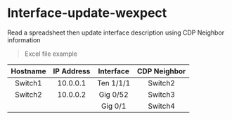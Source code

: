 # Interface-update-wexpect  

Read a spreadsheet then update interface description using CDP Neighbor information  
  
> Excel file example

| Hostname      | IP Address    | Interface    | CDP Neighbor     |
| :-----------: | :-----------: | :----------: | :--------------: |
| Switch1       | 10.0.0.1      | Ten 1/1/1    | Switch2          |
| Switch2       | 10.0.0.2      | Gig 0/52     | Switch3          |
||                           | Gig 0/1      | Switch4          |

